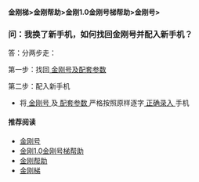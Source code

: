 #### 金刚梯>金刚帮助>金刚1.0金刚号梯帮助>金刚号>

### 问：我换了新手机，如何找回金刚号并配入新手机？
答：分两步走：

第一步：找回[ 金刚号及配套参数 ](https://a2zitpro.github.io/web/getbackparameters)

第二步：配入新手机
- 将[ 金刚号 ](https://a2zitpro.github.io/web/kkid)及[ 配套参数 ](https://a2zitpro.github.io/web/parametersofkkid)严格按照原样逐字[ 正确录入 ]()手机

#### 推荐阅读
- [金刚号](https://a2zitpro.github.io/web/list_kkid)
- [金刚1.0金刚号梯帮助](https://a2zitpro.github.io/web/list_helpkkvpn1.0)
- [金刚帮助](https://a2zitpro.github.io/web/list_helpkkvpn)
- [金刚梯](https://a2zitpro.github.io/web/dlb)
